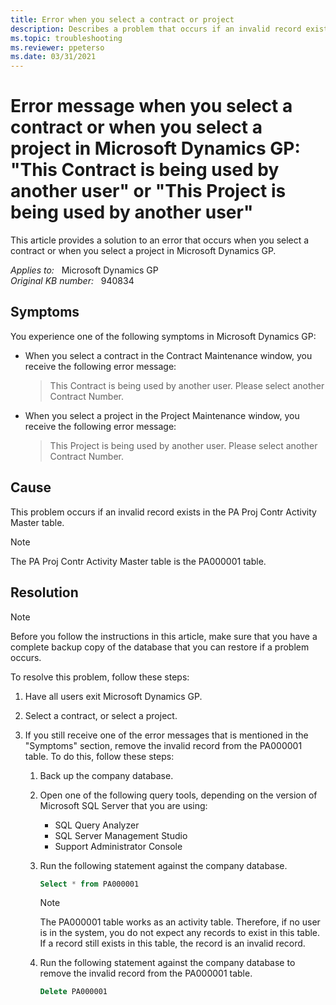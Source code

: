 ```yaml
---
title: Error when you select a contract or project
description: Describes a problem that occurs if an invalid record exists in the PA000001 table. You must remove this invalid record. A resolution is provided.
ms.topic: troubleshooting
ms.reviewer: ppeterso
ms.date: 03/31/2021
---
```

# Error message when you select a contract or when you select a project in Microsoft Dynamics GP: "This Contract is being used by another user" or "This Project is being used by another user"

This article provides a solution to an error that occurs when you select a contract or when you select a project in Microsoft Dynamics GP.

_Applies to:_ &nbsp; Microsoft Dynamics GP  
_Original KB number:_ &nbsp; 940834

## Symptoms

You experience one of the following symptoms in Microsoft Dynamics GP:

- When you select a contract in the Contract Maintenance window, you receive the following error message:

    > This Contract is being used by another user. Please select another Contract Number.

- When you select a project in the Project Maintenance window, you receive the following error message:

    > This Project is being used by another user. Please select another Contract Number.

## Cause

This problem occurs if an invalid record exists in the PA Proj Contr Activity Master table.

> [!NOTE]
> The PA Proj Contr Activity Master table is the PA000001 table.

## Resolution

> [!NOTE]
> Before you follow the instructions in this article, make sure that you have a complete backup copy of the database that you can restore if a problem occurs.

To resolve this problem, follow these steps:

1. Have all users exit Microsoft Dynamics GP.
2. Select a contract, or select a project.
3. If you still receive one of the error messages that is mentioned in the "Symptoms" section, remove the invalid record from the PA000001 table. To do this, follow these steps:

    1. Back up the company database.

    2. Open one of the following query tools, depending on the version of Microsoft SQL Server that you are using:

        - SQL Query Analyzer
        - SQL Server Management Studio
        - Support Administrator Console

    3. Run the following statement against the company database.

        ```sql
        Select * from PA000001
        ```

        > [!NOTE]
        > The PA000001 table works as an activity table. Therefore, if no user is in the system, you do not expect any records to exist in this table. If a record still exists in this table, the record is an invalid record.

    4. Run the following statement against the company database to remove the invalid record from the PA000001 table.

        ```sql
        Delete PA000001
        ```
